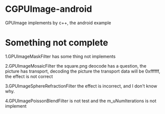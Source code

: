 # CGPUImage-android
GPUImage implements by c++, the android example


# Something not complete
1.GPUImageMaskFilter has some thing not implements


2.GPUImageMosaicFilter the square.png deocode has a question,
the picture has transport, decoding the picture the transport data will
be 0xffffff, the effect is not correct


3.GPUImageSphereRefractionFilter the effect is incorrect, and I don't know why.


4.GPUImagePoissonBlendFilter is not test and the m_uNumIterations is not implement


